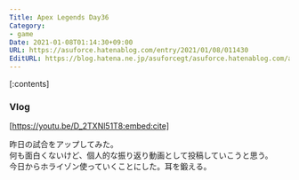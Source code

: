```yaml
---
Title: Apex Legends Day36
Category:
- game
Date: 2021-01-08T01:14:30+09:00
URL: https://asuforce.hatenablog.com/entry/2021/01/08/011430
EditURL: https://blog.hatena.ne.jp/asuforcegt/asuforce.hatenablog.com/atom/entry/26006613675487247
---
```


[:contents]

### Vlog

[https://youtu.be/D_2TXNl51T8:embed:cite]

昨日の試合をアップしてみた。  
何も面白くないけど、個人的な振り返り動画として投稿していこうと思う。  
今日からホライゾン使っていくことにした。耳を鍛える。
